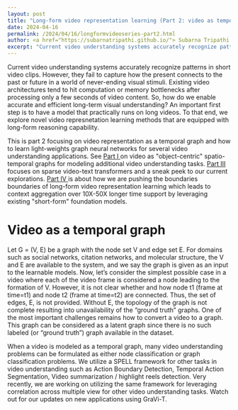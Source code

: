 ```yaml
---
layout: post
title: "Long-form video representation learning (Part 2: video as temporal graphs)"
date: 2024-04-16
permalink: /2024/04/16/longformvideoseries-part2.html
author: <a href="https://subarnatripathi.github.io/"> Subarna Tripathi </a>
excerpt: "Current video understanding systems accurately recognize patterns in short video clips, but fails to process a video content over a few seconds due to computation and memory bottleneck. We propose a video representation method based on a spatio-temporal graph learning (SPELL) to equip it with long-term reasoning ability... "  
---
```




Current video understanding systems accurately recognize patterns in short video clips. 
However, they fail to capture how the present connects to the past or future in a world of never-ending visual stimuli. 
Existing video architectures tend to hit computation or memory bottlenecks after processing only a few seconds of video content. 
So, how do we enable accurate and efficient long-term visual understanding? An important first step is to have a model that practically 
runs on long videos. To that end, we explore novel video represnetation learning methods that are equipped with long-form reasoning capability. 

This is part 2 focusing on video representation as a temporal graph and how to learn light-weights graph neural networks for several video 
understanding applications. See <a href="https://intelailabpage.github.io/2024/04/16/longformvideoseries-part1.html"> Part I </a> on video as "object-centric" spatio-temporal graphs for modeling additional video understanding tasks. 
<a href="https://intelailabpage.github.io/2024/04/16/longformvideoseries-part3.html"> Part III </a> focuses on sparse video-text transformers and a sneak peek to our current explorations. <a href="https://intelailabpage.github.io/2024/04/16/longformvideoseries-part4.html"> Part IV </a> is about how we are pushing the boundaries boundaries of long-form video representation learning which leads to context aggregation 
over 10X-50X longer time support by leveraging existing "short-form" foundation models.  


# Video as a temporal graph #

Let G = (V, E) be a graph with the node set V and edge set E. For domains such as social networks, citation networks, and molecular structure, the V and E are available to the system, and we say the graph is given as an input to the learnable models. Now, let’s consider the simplest possible case in a video where each of the video frame is considered a node leading to the formation of V. However, it is not clear whether and how node t1 (frame at time=t1) and node t2 (frame at time=t2) are connected. Thus, the set of edges, E, is not provided. Without E, the topology of the graph is not complete resulting into unavailability of the “ground truth” graphs. One of the most important challenges remains how to convert a video to a graph. This graph can be considered as a latent graph since there is no such labeled (or “ground truth”) graph available in the dataset.

When a video is modeled as a temporal graph, many video understanding problems can be formulated as either node classification or graph classification problems. We utilize a SPELL framework for other tasks in video understanding such as Action Boundary Detection, Temporal Action Segmentation, Video summarization / highlight reels detection. Very recently, we are working on utilizing the same framework for leveraging correlation across multiple view for other video understanding tasks. Watch out for our updates on new applications using GraVi-T. 


